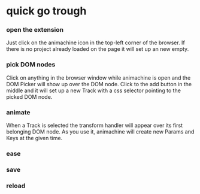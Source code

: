 # quick go trough

### open the extension
Just click on the animachine icon in the top-left corner of the browser. If there is no project already loaded on the page it will set up an new empty.

### pick DOM nodes
Click on anything in the browser window while animachine is open and the DOM Picker will show up over the DOM node. Click to the add button in the middle and it will set up a new Track with a css selector pointing to the picked DOM node.

### animate
When a Track is selected the transform handler will appear over its first belonging DOM node. As you use it, animachine will create new Params and Keys at the given time.

### ease

### save

### reload
